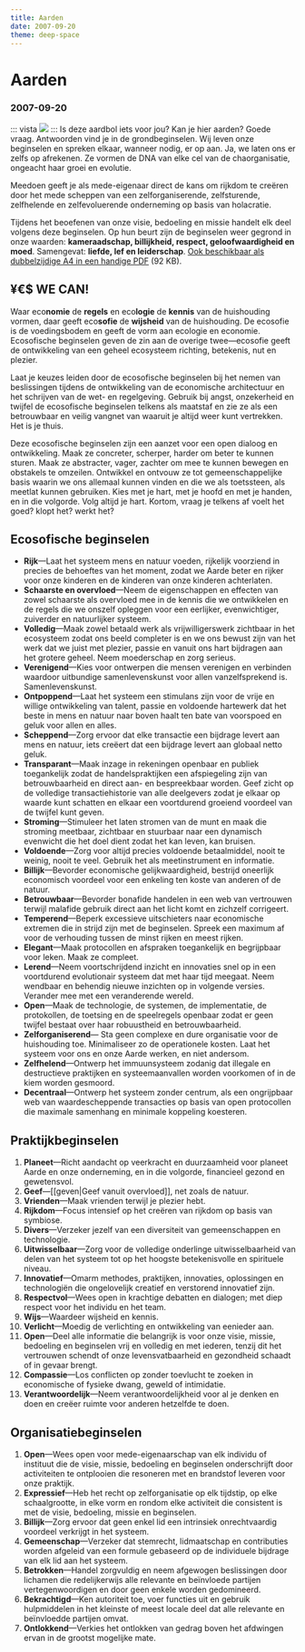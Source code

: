 ```yaml
---
title: Aarden
date: 2007-09-20
theme: deep-space
---
```

# Aarden
### 2007-09-20
::: vista
<img src="The_Blue_Marble_(remastered).jpg">
:::
Is deze aardbol iets voor jou? Kan je hier aarden? Goede vraag. Antwoorden vind je in de grondbeginselen. Wij leven onze beginselen en spreken elkaar, wanneer nodig, er op aan. Ja, we laten ons er zelfs op afrekenen. Ze vormen de DNA van elke cel van de chaorganisatie, ongeacht haar groei en evolutie.

Meedoen geeft je als mede-eigenaar direct de kans om rijkdom te creëren door het mede scheppen van een zelforganiserende, zelfsturende, zelfhelende en zelfevoluerende onderneming op basis van holacratie.

Tijdens het beoefenen van onze visie, bedoeling en missie handelt elk deel volgens deze beginselen. Op hun beurt zijn de beginselen weer gegrond in onze waarden: **kameraadschap, billijkheid, respect, geloofwaardigheid en moed**. Samengevat: **liefde, lef en leiderschap**. <a href="http://aardbron.aardrock.nl/wp-content/uploads/2007/09/aardbron-waarden-en-beginselen-v11.pdf" download>
Ook beschikbaar als dubbelzijdige A4 in een handige PDF</a> (92 KB).

##  ¥€$ WE CAN!

 Waar eco**nomie** de **regels** en eco**logie** de **kennis** van de huishouding vormen, daar geeft eco**sofie** de **wijsheid** van de huishouding. De ecosofie is de voedingsbodem en geeft de vorm aan ecologie en economie. Ecosofische beginselen geven de zin aan de overige twee—ecosofie geeft de ontwikkeling van een geheel ecosysteem richting, betekenis, nut en plezier.

Laat je keuzes leiden door de ecosofische beginselen bij het nemen van beslissingen tijdens de ontwikkeling van de economische architectuur en het schrijven van de wet- en regelgeving. Gebruik bij angst, onzekerheid en twijfel de ecosofische beginselen telkens als maatstaf en zie ze als een betrouwbaar en veilig vangnet van waaruit je altijd weer kunt vertrekken. Het is je thuis.

Deze ecosofische beginselen zijn een aanzet voor een open dialoog en ontwikkeling. Maak ze concreter, scherper, harder om beter te kunnen sturen. Maak ze abstracter, vager, zachter om mee te kunnen bewegen en obstakels te omzeilen. Ontwikkel en ontvouw ze tot gemeenschappelijke basis waarin we ons allemaal kunnen vinden en die we als toetssteen, als meetlat kunnen gebruiken. Kies met je hart, met je hoofd en met je handen, en in die volgorde. Volg altijd je hart. Kortom, vraag je telkens af voelt het goed? klopt het? werkt het?

## Ecosofische beginselen

- **Rijk**—Laat het systeem mens en natuur voeden, rijkelijk voorziend in precies de behoeftes van het moment, zodat we Aarde beter en rijker voor onze kinderen en de kinderen van onze kinderen achterlaten.
- **Schaarste en overvloed**—Neem de eigenschappen en effecten van zowel schaarste als overvloed mee in de kennis die we ontwikkelen en de regels die we onszelf opleggen voor een eerlijker, evenwichtiger, zuiverder en natuurlijker systeem.
- **Volledig**—Maak zowel betaald werk als vrijwilligerswerk zichtbaar in het ecosysteem zodat ons beeld completer is en we ons bewust zijn van het werk dat we juist met plezier, passie en vanuit ons hart bijdragen aan het grotere geheel. Neem moederschap en zorg serieus.
- **Verenigend**—Kies voor ontwerpen die mensen verenigen en verbinden waardoor uitbundige samenlevenskunst voor allen vanzelfsprekend is. Samenlevenskunst.
- **Ontpoppend**—Laat het systeem een stimulans zijn voor de vrije en willige ontwikkeling van talent, passie en voldoende hartewerk dat het beste in mens en natuur naar boven haalt ten bate van voorspoed en geluk voor allen en alles.
- **Scheppend**—Zorg ervoor dat elke transactie een bijdrage levert aan mens en natuur, iets creëert dat een bijdrage levert aan globaal netto geluk.
- **Transparant**—Maak inzage in rekeningen openbaar en publiek toegankelijk zodat de handelspraktijken een afspiegeling zijn van betrouwbaarheid en direct aan- en bespreekbaar worden. Geef zicht op de volledige transactiehistorie van alle deelgevers zodat je elkaar op waarde kunt schatten en elkaar een voortdurend groeiend voordeel van de twijfel kunt geven.
- **Stroming**—Stimuleer het laten stromen van de munt en maak die stroming meetbaar, zichtbaar en stuurbaar naar een dynamisch evenwicht die het doel dient zodat het kan leven, kan bruisen.
- **Voldoende**—Zorg voor altijd precies voldoende betaalmiddel, nooit te weinig, nooit te veel. Gebruik het als meetinstrument en informatie.
- **Billijk**—Bevorder economische gelijkwaardigheid, bestrijd oneerlijk economisch voordeel voor een enkeling ten koste van anderen of de natuur.
- **Betrouwbaar**—Bevorder bonafide handelen in een web van vertrouwen terwijl malafide gebruik direct aan het licht komt en zichzelf corrigeert.
- **Temperend**—Beperk excessieve uitschieters naar economische extremen die in strijd zijn met de beginselen. Spreek een maximum af voor de verhouding tussen de minst rijken en meest rijken.
- **Elegant**—Maak protocollen en afspraken toegankelijk en begrijpbaar voor leken. Maak ze compleet.
- **Lerend**—Neem voortschrijdend inzicht en innovaties snel op in een voortdurend evolutionair systeem dat met haar tijd meegaat. Neem wendbaar en behendig nieuwe inzichten op in volgende versies. Verander mee met een veranderende wereld.
- **Open**—Maak de technologie, de systemen, de implementatie, de protokollen, de toetsing en de speelregels openbaar zodat er geen twijfel bestaat over haar robuustheid en betrouwbaarheid.
- **Zelforganiserend**— Sta geen complexe en dure organisatie voor de huishouding toe. Minimaliseer zo de operationele kosten. Laat het systeem voor ons en onze Aarde werken, en niet andersom.
- **Zelfhelend**—Ontwerp het immuunsysteem zodanig dat illegale en destructieve praktijken en systeemaanvallen worden voorkomen of in de kiem worden gesmoord.
- **Decentraal**—Ontwerp het systeem zonder centrum, als een ongrijpbaar web van waardescheppende transacties op basis van open protocollen die maximale samenhang en minimale koppeling koesteren.

## Praktijkbeginselen

1. **Planeet**—Richt aandacht op veerkracht en duurzaamheid voor planeet Aarde en onze onderneming, en in die volgorde, financieel gezond en gewetensvol.
1. **Geef**—[[geven|Geef vanuit overvloed]], net zoals de natuur.
1. **Vrienden**—Maak vrienden terwijl je plezier hebt.
1. **Rijkdom**—Focus intensief op het creëren van rijkdom op basis van symbiose.
1. **Divers**—Verzeker jezelf van een diversiteit van gemeenschappen en technologie.
1. **Uitwisselbaar**—Zorg voor de volledige onderlinge uitwisselbaarheid van delen van het systeem tot op het hoogste betekenisvolle en spirituele niveau.
1. **Innovatief**—Omarm methodes, praktijken, innovaties, oplossingen en technologiën die ongelovelijk creatief en verstorend innovatief zijn.
1. **Respectvol**—Wees open in krachtige debatten en dialogen; met diep respect voor het individu en het team.
1. **Wijs**—Waardeer wijsheid en kennis.
1. **Verlicht**—Moedig de verlichting en ontwikkeling van eenieder aan.
1. **Open**—Deel alle informatie die belangrijk is voor onze visie, missie, bedoeling en beginselen vrij en volledig en met iederen, tenzij dit het vertrouwen schendt of onze levensvatbaarheid en gezondheid schaadt of in gevaar brengt.
1. **Compassie**—Los conflicten op zonder toevlucht te zoeken in economische of fysieke dwang, geweld of intimidatie.
1. **Verantwoordelijk**—Neem verantwoordelijkheid voor al je denken en doen en creëer ruimte voor anderen hetzelfde te doen.

## Organisatiebeginselen

1. **Open**—Wees open voor mede-eigenaarschap van elk individu of instituut die de visie, missie, bedoeling en beginselen onderschrijft door activiteiten te ontplooien die resoneren met en brandstof leveren voor onze praktijk.
1. **Expressief**—Heb het recht op zelforganisatie op elk tijdstip, op elke schaalgrootte, in elke vorm en rondom elke activiteit die consistent is met de visie, bedoeling, missie en beginselen.
1. **Billijk**—Zorg ervoor dat geen enkel lid een intrinsiek onrechtvaardig voordeel verkrijgt in het systeem.
1. **Gemeenschap**—Verzeker dat stemrecht, lidmaatschap en contributies worden afgeleid van een formule gebaseerd op de individuele bijdrage van elk lid aan het systeem.
1. **Betrokken**—Handel zorgvuldig en neem afgewogen beslissingen door lichamen die redelijkerwijs alle relevante en beïnvloede partijen vertegenwoordigen en door geen enkele worden gedomineerd.
1. **Bekrachtigd**—Ken autoriteit toe, voer functies uit en gebruik hulpmiddelen in het kleinste of meest locale deel dat alle relevante en beïnvloedde partijen omvat.
1. **Ontlokkend**—Verkies het ontlokken van gedrag boven het afdwingen ervan in de grootst mogelijke mate.